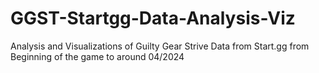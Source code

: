 # GGST-Startgg-Data-Analysis-Viz
Analysis and Visualizations of Guilty Gear Strive Data from Start.gg from Beginning of the game to around 04/2024
